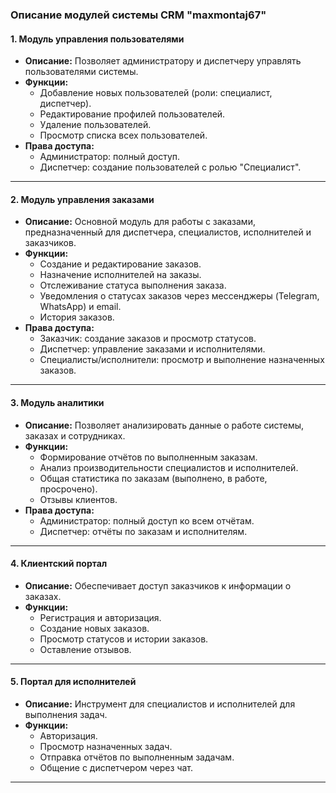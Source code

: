 ### **Описание модулей системы CRM "maxmontaj67"**

#### **1. Модуль управления пользователями**
- **Описание:** 
  Позволяет администратору и диспетчеру управлять пользователями системы.
- **Функции:**
  - Добавление новых пользователей (роли: специалист, диспетчер).
  - Редактирование профилей пользователей.
  - Удаление пользователей.
  - Просмотр списка всех пользователей.
- **Права доступа:**
  - Администратор: полный доступ.
  - Диспетчер: создание пользователей с ролью "Специалист".

---

#### **2. Модуль управления заказами**
- **Описание:** 
  Основной модуль для работы с заказами, предназначенный для диспетчера, специалистов, исполнителей и заказчиков.
- **Функции:**
  - Создание и редактирование заказов.
  - Назначение исполнителей на заказы.
  - Отслеживание статуса выполнения заказа.
  - Уведомления о статусах заказов через мессенджеры (Telegram, WhatsApp) и email.
  - История заказов.
- **Права доступа:**
  - Заказчик: создание заказов и просмотр статусов.
  - Диспетчер: управление заказами и исполнителями.
  - Специалисты/исполнители: просмотр и выполнение назначенных заказов.

---

#### **3. Модуль аналитики**
- **Описание:** 
  Позволяет анализировать данные о работе системы, заказах и сотрудниках.
- **Функции:**
  - Формирование отчётов по выполненным заказам.
  - Анализ производительности специалистов и исполнителей.
  - Общая статистика по заказам (выполнено, в работе, просрочено).
  - Отзывы клиентов.
- **Права доступа:**
  - Администратор: полный доступ ко всем отчётам.
  - Диспетчер: отчёты по заказам и исполнителям.

---

#### **4. Клиентский портал**
- **Описание:** 
  Обеспечивает доступ заказчиков к информации о заказах.
- **Функции:**
  - Регистрация и авторизация.
  - Создание новых заказов.
  - Просмотр статусов и истории заказов.
  - Оставление отзывов.

---

#### **5. Портал для исполнителей**
- **Описание:** 
  Инструмент для специалистов и исполнителей для выполнения задач.
- **Функции:**
  - Авторизация.
  - Просмотр назначенных задач.
  - Отправка отчётов по выполненным задачам.
  - Общение с диспетчером через чат.

---
